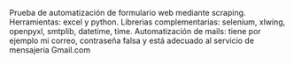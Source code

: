Prueba de automatización de formulario web mediante scraping.
Herramientas: excel y python.
Librerias complementarias: selenium, xlwing, openpyxl, smtplib, datetime, time.
Automatización de mails: tiene por ejemplo mi correo, contraseña falsa y está adecuado al servicio de mensajeria Gmail.com
